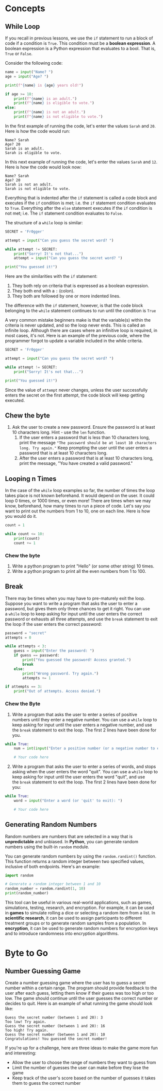 
# Concepts
## While Loop
If you recall in previous lessons, we use the `if` statement to run a block of code if a condition is `True`. This condition must be a **boolean expression**. A boolean expression is a Python expression that evaluates to a bool. That is, `True` or `False`.

Consider the following code:

```python
name = input("Name? ")
age = input("Age? ")

print(f"{name} is {age} years old!")

if age >= 18:
	print(f"{name} is an adult.")
	print(f"{name} is eligible to vote.")
else:
	print(f"{name} is not an adult.")
	print(f"{name} is not eligible to vote.")
```

In the first example of running the code, let's enter the values `Sarah` and `20`. Here is how the code would run:
```
Name? Sarah
Age? 20
Sarah is an adult.
Sarah is eligible to vote.
```

In this next example of running the code, let's enter the values `Sarah` and `12`. Here is how the code would look now:
```
Name? Sarah
Age? 20
Sarah is not an adult.
Sarah is not eligible to vote.
```

Everything that is indented after the `if` statement is called a code block and executes if the `if` condition is met; i.e. the `if` statement condition evaluates to `True`. Everything after the `else` statement executes if the `if` condition is not met; i.e. The `if` statement condition evaluates to `False`.

The structure of a `while` loop is similar:
```python
SECRET = 'Fr0gger'

attempt = input("Can you guess the secret word? ")

while attempt != SECRET:
	print("Sorry! It's not that...")
	attempt = input("Can you guess the secret word? ")

print("You guessed it!")
```

Here are the similarities with the `if` statement:
1. They both rely on criteria that is expressed as a boolean expression.
2. They both end with a `:` (colon).
3. They both are followed by one or more indented lines.

The difference with the `if` statement, however, is that the code block belonging to the `while` statement continues to run until the condition is `True`

A very common mistake beginners make is that the variable(s) within the criteria is never updated, and so the loop never ends. This is called an infinite loop. Although there are cases where an infinitive loop is required, in most cases, it's not.
Here is an example of the previous code, where the programmer forgot to update a variable included in the while criteria.

```python
SECRET = 'Fr0gger'

attempt = input("Can you guess the secret word? ")

while attempt != SECRET:
	print("Sorry! It's not that...")

print("You guessed it!")
```

Since the value of `attempt` never changes, unless the user successfully enters the secret on the first attempt, the code block will keep getting executed.

## Chew the byte
1. Ask the user to create a new password. Ensure the password is at least 10 characters long. Hint - use the `len` function.
	1. If the user enters a password that is less than 10 characters long, print the message `"The password should be at least 10 characters long. Try again."` Keep prompting the user until the user enters a password that is at least 10 characters long.
	2. After the user enters a password that is at least 10 characters long, print the message, "You have created a valid password."

## Looping n Times
In the case of the `while` loop examples so far, the number of times the loop takes place is not known beforehand. It would depend on the user. It could loop 0 times, or 1000 times, or even more! There are times when we may know, beforehand, how many times to run a piece of code.
Let's say you want to print out the numbers from 1 to 10, one on each line. Here is how you would do it.

```python
count = 1

while count <= 10:
	print(count)
	count += 1
```

### Chew the byte
1. Write a python program to print "Hello" (or some other string) 10 times.
2. Write a python program to print all the even numbers from 1 to 100.

## Break

There may be times when you may have to pre-maturely exit the loop. 
Suppose you want to write a program that asks the user to enter a password, but gives them only three chances to get it right. You can use a `while` loop to keep asking for input until the user enters the correct password or exhausts all three attempts, and use the `break` statement to exit the loop if the user enters the correct password:

```python
password = "secret"
attempts = 0

while attempts < 3:
    guess = input("Enter the password: ")
    if guess == password:
        print("You guessed the password! Access granted.")
        break
    else:
        print("Wrong password. Try again.")
        attempts += 1

if attempts == 3:
    print("Out of attempts. Access denied.")
```

### Chew the Byte
1. Write a program that asks the user to enter a series of positive numbers until they enter a negative number. You can use a `while` loop to keep asking for input until the user enters a negative number, and use the `break` statement to exit the loop. The first 2 lines have been done for you.
```python
while True:
    num = int(input("Enter a positive number (or a negative number to exit): "))

	# Your code here
```
2. Write a program that asks the user to enter a series of words, and stops asking when the user enters the word "quit". You can use a `while` loop to keep asking for input until the user enters the word "quit", and use the `break` statement to exit the loop. The first 2 lines have been done for you:

```python
while True:
    word = input("Enter a word (or 'quit' to exit): ")

	# Your code here
```

## Generating Random Numbers

Random numbers are numbers that are selected in a way that is **unpredictable** and unbiased. In **Python**, you can generate random numbers using the built-in `random` module.

You can generate random numbers by using the `random.randint()` function. This function returns a random integer between two specified values, inclusive of both endpoints. Here's an example:

```python
import random

# Generate a random integer between 1 and 10
random_number = random.randint(1, 10)
print(random_number)
```

This tool can be useful in various real-world applications, such as games, simulations, testing, research, and encryption. For example, it can be used in **games** to simulate rolling a dice or selecting a random item from a list. In **scientific research**, it can be used to assign participants to different treatment groups or to generate random samples from a population. In **encryption**, it can be used to generate random numbers for encryption keys and to introduce randomness into encryption algorithms.

# Byte to Go

## Number Guessing Game

Create a number guessing game where the user has to guess a secret number within a certain range. The program should provide feedback to the user after each guess, letting them know if their guess was too high or too low. The game should continue until the user guesses the correct number or decides to quit. 
Here is an example of what running the game should look like:
```
Guess the secret number (between 1 and 20): 3
Too low! Try again.
Guess the secret number (between 1 and 20): 16
Too high! Try again.
Guess the secret number (between 1 and 20): 10
Congratulations! You guessed the secret number!
```

If you're up for a challenge, here are three ideas to make the game more fun and interesting:

- Allow the user to choose the range of numbers they want to guess from
-   Limit the number of guesses the user can make before they lose the game
-   Keep track of the user's score based on the number of guesses it takes them to guess the correct number